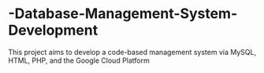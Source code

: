 # -Database-Management-System-Development
This project aims to develop a code-based management system via MySQL, HTML, PHP, and the Google Cloud Platform
